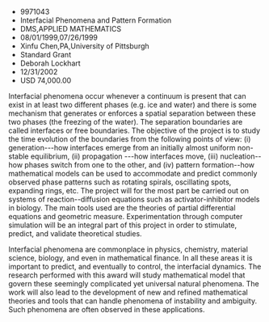 
* 9971043
* Interfacial Phenomena and Pattern Formation
* DMS,APPLIED MATHEMATICS
* 08/01/1999,07/26/1999
* Xinfu Chen,PA,University of Pittsburgh
* Standard Grant
* Deborah Lockhart
* 12/31/2002
* USD 74,000.00

Interfacial phenomena occur whenever a continuum is present that can exist in at
least two different phases (e.g. ice and water) and there is some mechanism that
generates or enforces a spatial separation between these two phases (the
freezing of the water). The separation boundaries are called interfaces or free
boundaries. The objective of the project is to study the time evolution of the
boundaries from the following points of view: (i) generation---how interfaces
emerge from an initially almost uniform non-stable equilibrium, (ii) propagation
---how interfaces move, (iii) nucleation--how phases switch from one to the
other, and (iv) pattern formation--how mathematical models can be used to
accommodate and predict commonly observed phase patterns such as rotating
spirals, oscillating spots, expanding rings, etc. The project will for the most
part be carried out on systems of reaction--diffusion equations such as
activator-inhibitor models in biology. The main tools used are the theories of
partial differential equations and geometric measure. Experimentation through
computer simulation will be an integral part of this project in order to
stimulate, predict, and validate theoretical studies.

Interfacial phenomena are commonplace in physics, chemistry, material science,
biology, and even in mathematical finance. In all these areas it is important to
predict, and eventually to control, the interfacial dynamics. The research
performed with this award will study mathematical model that govern these
seemingly complicated yet universal natural phenomena. The work will also lead
to the development of new and refined mathematical theories and tools that can
handle phenomena of instability and ambiguity. Such phenomena are often observed
in these applications.
